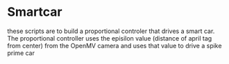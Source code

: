 # Smartcar
these scripts are to build a proportional controler that drives a smart car. The proportional controller uses the episilon value (distance of april tag from center) from the OpenMV camera and uses that value to drive a spike prime car
